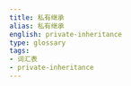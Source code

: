 ```yaml
---
title: 私有继承
alias: 私有继承
english: private-inheritance
type: glossary
tags:
- 词汇表
- private-inheritance
---
```

